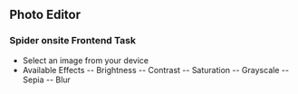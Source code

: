 ## Photo Editor
### Spider onsite Frontend Task
- Select an image from your device
- Available Effects
    -- Brightness
    -- Contrast
    -- Saturation
    -- Grayscale
    -- Sepia
    -- Blur